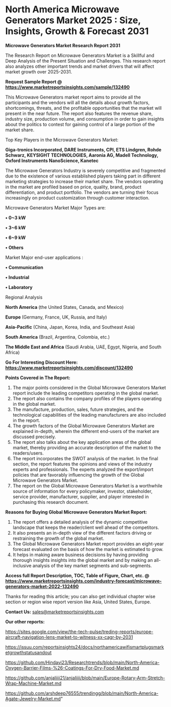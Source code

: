 # North America Microwave Generators Market 2025 : Size, Insights, Growth & Forecast 2031

<strong>Microwave Generators Market Research Report 2031</strong>

The Research Report on Microwave Generators Market is a Skillful and Deep Analysis of the Present Situation and Challenges. This research report also analyzes other important trends and market drivers that will affect market growth over 2025-2031.

<strong>Request Sample Report @ <a href=https://www.marketreportsinsights.com/sample/132490>https://www.marketreportsinsights.com/sample/132490</a></strong>

This Microwave Generators market report aims to provide all the participants and the vendors will all the details about growth factors, shortcomings, threats, and the profitable opportunities that the market will present in the near future. The report also features the revenue share, industry size, production volume, and consumption in order to gain insights about the politics to contest for gaining control of a large portion of the market share.

Top Key Players in the Microwave Generators Market:

<strong>Giga-tronics Incorporated, DARE Instruments, CPI, ETS Lindgren, Rohde Schwarz, KEYSIGHT TECHNOLOGIES, Aaronia AG, Madell Technology, Oxford Instruments NanoScience, Kanetec</strong>

The Microwave Generators Industry is severely competitive and fragmented due to the existence of various established players taking part in different marketing strategies to increase their market share. The vendors operating in the market are profiled based on price, quality, brand, product differentiation, and product portfolio. The vendors are turning their focus increasingly on product customization through customer interaction.

Microwave Generators Market Major Types are:

<strong>• 0~3 kW

• 3~6 kW

• 6~9 kW

• Others</strong>

Market Major end-user applications :

<strong>• Communication

• Industrial

• Laboratory</strong>

Regional Analysis

</u><strong><b>North America</b></strong> (the United States, Canada, and Mexico)

<strong><b>Europe </b></strong>(Germany, France, UK, Russia, and Italy)

<strong><b>Asia-Pacific</b></strong> (China, Japan, Korea, India, and Southeast Asia)

<strong><b>South America</b></strong> (Brazil, Argentina, Colombia, etc.)

<strong><b>The Middle East and Africa</b></strong> (Saudi Arabia, UAE, Egypt, Nigeria, and South Africa)

<strong>Go For Interesting Discount Here: <a href=https://www.marketreportsinsights.com/discount/132490>https://www.marketreportsinsights.com/discount/132490</a></strong>

<strong>Points Covered in The Report:</strong>
<ol>
  <li>The major points considered in the Global Microwave Generators Market report include the leading competitors operating in the global market.</li>
  <li>The report also contains the company profiles of the players operating in the global market.</li>
  <li>The manufacture, production, sales, future strategies, and the technological capabilities of the leading manufacturers are also included in the report.</li>
  <li>The growth factors of the Global Microwave Generators Market are explained in-depth, wherein the different end-users of the market are discussed precisely.</li>
  <li>The report also talks about the key application areas of the global market, thereby providing an accurate description of the market to the readers/users.</li>
  <li>The report incorporates the SWOT analysis of the market. In the final section, the report features the opinions and views of the industry experts and professionals. The experts analyzed the export/import policies that are favorably influencing the growth of the Global Microwave Generators Market.</li>
  <li>The report on the Global Microwave Generators Market is a worthwhile source of information for every policymaker, investor, stakeholder, service provider, manufacturer, supplier, and player interested in purchasing this research document.</li>
</ol>
<strong>Reasons for Buying Global Microwave Generators Market Report:</strong>

<ol>
  <li>The report offers a detailed analysis of the dynamic competitive landscape that keeps the reader/client well ahead of the competitors.</li>
  <li>It also presents an in-depth view of the different factors driving or restraining the growth of the global market.</li>
  <li>The Global Microwave Generators Market report provides an eight-year forecast evaluated on the basis of how the market is estimated to grow.</li>
  <li>It helps in making aware business decisions by having providing thorough insights insights into the global market and by making an all-inclusive analysis of the key market segments and sub-segments.</li>
</ol>
<strong>Access full Report Description, TOC, Table of Figure, Chart, etc. @ <a href=https://www.marketreportsinsights.com/industry-forecast/microwave-generators-market-2022-132490>https://www.marketreportsinsights.com/industry-forecast/microwave-generators-market-2022-132490</a></strong>


Thanks for reading this article; you can also get individual chapter wise section or region wise report version like Asia, United States, Europe.

<strong>Contact Us:</strong>
sales@marketreportsinsights.com

<strong>Our other reports:</strong>

<a href=https://sites.google.com/view/the-tech-pulse/treding-reports/europe-aircraft-navigation-lens-market-to-witness-xx-cagr-by-2031>https://sites.google.com/view/the-tech-pulse/treding-reports/europe-aircraft-navigation-lens-market-to-witness-xx-cagr-by-2031</a>

<a href=https://issuu.com/reportsinsights24/docs/northamericawifismartplugsmarketgrowthstatusandout>https://issuu.com/reportsinsights24/docs/northamericawifismartplugsmarketgrowthstatusandout</a>

<a href=https://github.com/Hindavi23/Researchtrends/blob/main/North-America-Oxygen-Barrier-Films-%26-Coatings-For-Dry-Food-Market.md>https://github.com/Hindavi23/Researchtrends/blob/main/North-America-Oxygen-Barrier-Films-%26-Coatings-For-Dry-Food-Market.md</a>

<a href=https://github.com/anjaliiii21/anjaliiii/blob/main/Europe-Rotary-Arm-Stretch-Wrap-Machine-Market.md>https://github.com/anjaliiii21/anjaliiii/blob/main/Europe-Rotary-Arm-Stretch-Wrap-Machine-Market.md</a>

<a href=https://github.com/arshdeep76555/trendingg/blob/main/North-America-Agate-Jewelry-Market.md>https://github.com/arshdeep76555/trendingg/blob/main/North-America-Agate-Jewelry-Market.md</a>"
